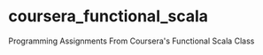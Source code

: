 coursera_functional_scala
=========================

Programming Assignments From Coursera's Functional Scala Class

